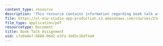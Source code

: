 ```yaml
---
content_type: resource
description: 'This resource contains information regarding book talk assignment. '
file: https://ol-ocw-studio-app-production.s3.amazonaws.com/courses/21w-015-writing-and-rhetoric-writing-about-sports-fall-2013/c7a9a4e7668096d2e3fa3e65c1bdf4a9_MIT21W_015F13_BookTalkAssi.pdf
file_type: application/pdf
resourcetype: Document
title: Book Talk Assignment
uid: c7a9a4e7-6680-96d2-e3fa-3e65c1bdf4a9
---
```

